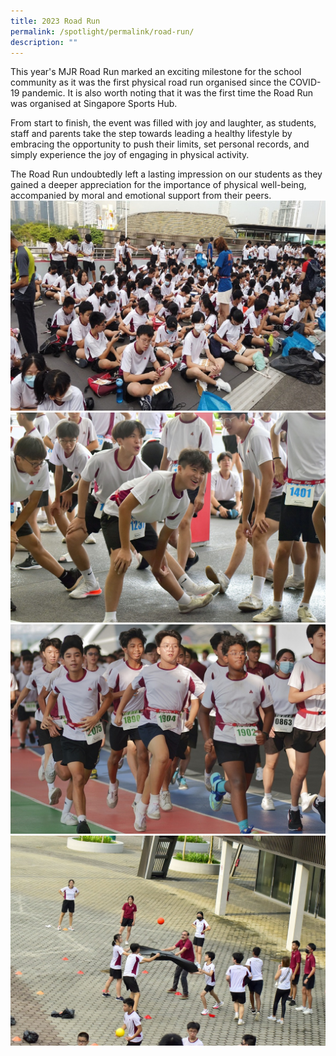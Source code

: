 ```yaml
---
title: 2023 Road Run
permalink: /spotlight/permalink/road-run/
description: ""
---
```

This year's MJR Road Run marked an exciting milestone for the school community as it was the first physical road run organised since the COVID-19 pandemic. It is also worth noting that it was the first time the Road Run was organised at Singapore Sports Hub.

From start to finish, the event was filled with joy and laughter, as students, staff and parents take the step towards leading a healthy lifestyle by embracing the opportunity to push their limits, set personal records, and simply experience the joy of engaging in physical activity.

The Road Run undoubtedly left a lasting impression on our students as they gained a deeper appreciation for the importance of physical well-being, accompanied by moral and emotional support from their peers.
![](/images/2023%20Road%20Run/roadrun1%20(4).JPG)![](/images/2023%20Road%20Run/roadrun1%20(3).JPG)
![](/images/2023%20Road%20Run/roadrun1%20(1).jpg)![](/images/2023%20Road%20Run/roadrun1%20(2).JPG)